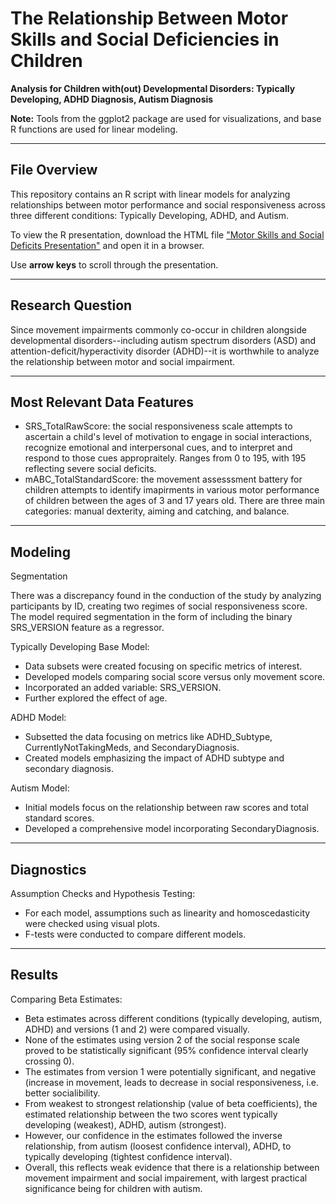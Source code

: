 # The Relationship Between Motor Skills and Social Deficiencies in Children

**Analysis for Children with(out) Developmental Disorders: Typically Developing, ADHD Diagnosis, Autism Diagnosis**

**Note:**
Tools from the ggplot2 package are used for visualizations, and base R functions are used for linear modeling.

---

## File Overview

This repository contains an R script with linear models for analyzing relationships between motor performance and social responsiveness across three different conditions: Typically Developing, ADHD, and Autism.

To view the R presentation, download the HTML file ["Motor Skills and Social Deficits Presentation"](https://github.com/jaredwins99/motor-skills-and-social-deficits-relationship/blob/main/Motor%20Skills%20and%20Social%20Deficits%20Presentation.html) and open it in a browser.

Use **arrow keys** to scroll through the presentation.

---

## Research Question

Since movement impairments commonly co-occur in children alongside developmental disorders--including autism spectrum disorders (ASD) and attention-deficit/hyperactivity disorder (ADHD)--it is worthwhile to analyze the relationship between motor and social impairment.

---

## Most Relevant Data Features

- SRS_TotalRawScore: the social responsiveness scale attempts to ascertain a child's level of motivation to engage in social interactions, recognize emotional and interpersonal cues, and to interpret and respond to those cues appropraitely. Ranges from 0 to 195, with 195 reflecting severe social deficits.
- mABC_TotalStandardScore: the movement assesssment battery for children attempts to identify imapirments in various motor performance of children between the ages of 3 and 17 years old. There are three main categories: manual dexterity, aiming and catching, and balance.

---

## Modeling

Segmentation 

There was a discrepancy found in the conduction of the study by analyzing participants by ID, creating two regimes of social responsiveness score. The model required segmentation in the form of including the binary SRS_VERSION feature as a regressor.

Typically Developing Base Model:

- Data subsets were created focusing on specific metrics of interest.
- Developed models comparing social score versus only movement score.
- Incorporated an added variable: SRS_VERSION.
- Further explored the effect of age.

ADHD Model:

- Subsetted the data focusing on metrics like ADHD_Subtype, CurrentlyNotTakingMeds, and SecondaryDiagnosis.
- Created models emphasizing the impact of ADHD subtype and secondary diagnosis.

Autism Model:

- Initial models focus on the relationship between raw scores and total standard scores.
- Developed a comprehensive model incorporating SecondaryDiagnosis.

---

## Diagnostics

Assumption Checks and Hypothesis Testing:

- For each model, assumptions such as linearity and homoscedasticity were checked using visual plots.
- F-tests were conducted to compare different models.

---

## Results

Comparing Beta Estimates:

- Beta estimates across different conditions (typically developing, autism, ADHD) and versions (1 and 2) were compared visually.
- None of the estimates using version 2 of the social response scale proved to be statistically significant (95% confidence interval clearly crossing 0).
- The estimates from version 1 were potentially significant, and negative (increase in movement, leads to decrease in social responsiveness, i.e. better socialibility.
- From weakest to strongest relationship (value of beta coefficients), the estimated relationship between the two scores went typically developing (weakest), ADHD, autism (strongest).
- However, our confidence in the estimates followed the inverse relationship, from autism (loosest confidence interval), ADHD, to typically developing (tightest confidence interval).
- Overall, this reflects weak evidence that there is a relationship between movement impairment and social impairement, with largest practical significance being for children with autism.

